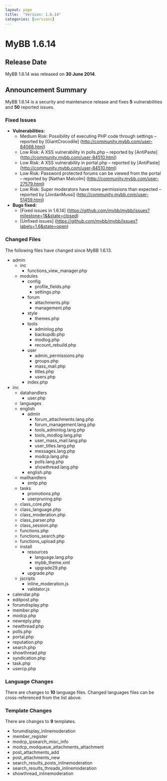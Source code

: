 ```yaml
---
layout: page
title:  "Version: 1.6.14"
categories: [versions]
---
```


# MyBB 1.6.14

## Release Date

MyBB 1.6.14 was released on **30 June 2014**.

## Announcement Summary

MyBB 1.6.14 is a security and maintenance release and fixes **5** vulnerabilities and **50** reported issues.

### Fixed Issues
* **Vulnerabilities:**
  + Medium Risk: Possibility of executing PHP code through settings – reported by [GiantCrocodile] (http://community.mybb.com/user-84068.html)
  + Low Risk: A XSS vulnerability in polls.php – reported by [AntiPaste] (http://community.mybb.com/user-84510.html)
  + Low Risk: A XSS vulnerability in portal.php – reported by [AntiPaste] (http://community.mybb.com/user-84510.html)
  + Low Risk: Password protected forums can be viewed from the portal – reported by [Nathan Malcolm] (http://community.mybb.com/user-27579.html)
  + Low Risk: Super moderators have more permissions than expected – reported by [JordanMussi] (http://community.mybb.com/user-51459.html)
* **Bugs fixed:**
  + [Fixed issues in 1.6.14] (https://github.com/mybb/mybb/issues?milestone=1&&state=closed)
  + [Unfixed issues] (https://github.com/mybb/mybb/issues?labels=1.6&state=open)

### Changed Files

The following files have changed since MyBB 1.6.13.

* admin
  + inc
    + functions_view_manager.php
  + modules
      + config
         + profile_fields.php
         + settings.php
      + forum
         + attachments.php
         + management.php
      + style
         + themes.php
      + tools
         + adminlog.php
         + backupdb.php
         + modlog.php
         + recount_rebuild.php
      + user
         + admin_permissions.php
         + groups.php
         + mass_mail.php
         + titles.php
         + users.php
      + index.php
* inc
  + datahandlers
     + user.php
  + languages
  + english
       + admin
         + forum_attachments.lang.php
         + forum_management.lang.php
         + tools_adminlog.lang.php
         + tools_modlog.lang.php
         + user_mass_mail.lang.php
         + user_titles.lang.php
         + messages.lang.php
         + modcp.lang.php
         + polls.lang.php
         + showthread.lang.php
     + english.php
  + mailhandlers
     + smtp.php
  + tasks
     + promotions.php
     + userpruning.php
  + class_core.php
  + class_language.php
  + class_moderation.php
  + class_parser.php
  + class_session.php
  + functions.php
  + functions_search.php
  + functions_upload.php
  + install
     + resources
       + language.lang.php
       + mybb_theme.xml
       + upgrade29.php
     + upgrade.php
  + jscripts
     + inline_moderation.js
     + validator.js
* calendar.php
* editpost.php
* forumdisplay.php
* member.php
* modcp.php
* newreply.php
* newthread.php
* polls.php
* portal.php
* reputation.php
* search.php
* showthread.php
* syndication.php
* task.php
* usercp.php

### Language Changes

There are changes to **10** language files. Changed languages files can be cross-referenced from the list above.

### Template Changes

There are changes to **9** templates.

  + forumdisplay_inlinemoderation
  + member_register
  + modcp_ipsearch_misc_info
  + modcp_modqueue_attachments_attachment
  + post_attachments_add
  + post_attachments_new
  + search_results_posts_inlinemoderation
  + search_results_threads_inlinemoderation
  + showthread_inlinemoderation
